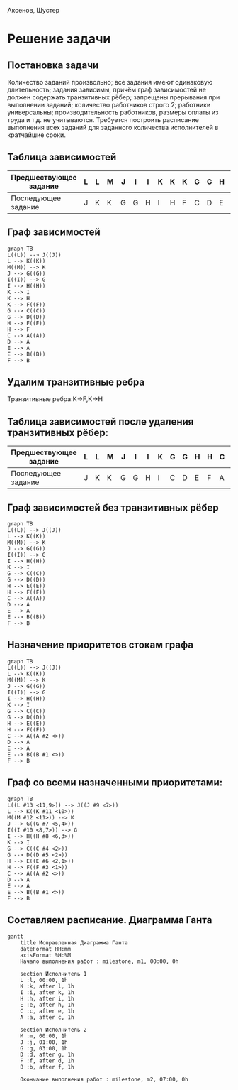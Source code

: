 Аксенов, Шустер
# Решение задачи

## Постановка задачи

Количество заданий произвольно; все задания имеют одинаковую длительность; задания зависимы, причём граф зависимостей не должен содержать транзитивных рёбер; запрещены прерывания при выполнении заданий; количество работников строго 2; работники универсальны; производительность работников, размеры оплаты из труда и т.д. не учитываются. Требуется построить расписание выполнения всех заданий для заданного количества исполнителей в кратчайшие сроки.

## Таблица зависимостей

| Предшествующее задание | L | L | M | J | I | I | K | K | K | G | G | H | H | C | D | E | E | F |
|------------------------|---|---|---|---|---|---|---|---|---|---|---|---|---|---|---|---|---|---|
| Последующее задание    | J | K | K | G | G | H | I | H | F | C | D | E | F | A | A | A | B | B |

## Граф зависимостей

```mermaid
graph TB
L((L)) --> J((J))
L --> K((K))
M((M)) --> K
J --> G((G))
I((I)) --> G
I --> H((H))
K --> I
K --> H
K --> F((F))
G --> C((C))
G --> D((D))
H --> E((E))
H --> F
C --> A((A))
D --> A
E --> A
E --> B((B))
F --> B
```

## Удалим транзитивные ребра

Транзитивные ребра:K->F,K->H

## Таблица зависимостей после удаления транзитивных рёбер:

| Предшествующее задание | L | L | M | J | I | I | K | G | G | H | H | C | D | E | E | F |
|------------------------|---|---|---|---|---|---|---|---|---|---|---|---|---|---|---|---|
| Последующее задание    | J | K | K | G | G | H | I | C | D | E | F | A | A | A | B | B |

## Граф зависимостей без транзитивных рёбер

```mermaid
graph TB
L((L)) --> J((J))
L --> K((K))
M((M)) --> K
J --> G((G))
I((I)) --> G
I --> H((H))
K --> I
G --> C((C))
G --> D((D))
H --> E((E))
H --> F((F))
C --> A((A))
D --> A
E --> A
E --> B((B))
F --> B
```

## Назначение приоритетов стокам графа

```mermaid
graph TB
L((L)) --> J((J))
L --> K((K))
M((M)) --> K
J --> G((G))
I((I)) --> G
I --> H((H))
K --> I
G --> C((C))
G --> D((D))
H --> E((E))
H --> F((F))
C --> A((A #2 <>))
D --> A
E --> A
E --> B((B #1 <>))
F --> B
```

## Граф со всеми назначенными приоритетами:

```mermaid
graph TB
L((L #13 <11,9>)) --> J((J #9 <7>))
L --> K((K #11 <10>))
M((M #12 <11>)) --> K
J --> G((G #7 <5,4>))
I((I #10 <8,7>)) --> G
I --> H((H #8 <6,3>))
K --> I
G --> C((C #4 <2>))
G --> D((D #5 <2>))
H --> E((E #6 <2,1>))
H --> F((F #3 <1>))
C --> A((A #2 <>))
D --> A
E --> A
E --> B((B #1 <>))
F --> B
```

## Составляем расписание. Диаграмма Ганта

```mermaid
gantt
    title Исправленная Диаграмма Ганта
    dateFormat HH:mm
    axisFormat %H:%M
    Начало выполнения работ : milestone, m1, 00:00, 0h

    section Исполнитель 1
    L :l, 00:00, 1h
    K :k, after l, 1h
    I :i, after k, 1h
    H :h, after i, 1h
    E :e, after h, 1h
    C :c, after e, 1h
    A :a, after c, 1h

    section Исполнитель 2
    M :m, 00:00, 1h
    J :j, 01:00, 1h
    G :g, 03:00, 1h
    D :d, after g, 1h
    F :f, after d, 1h
    B :b, after f, 1h

    Окончание выполнения работ : milestone, m2, 07:00, 0h
```
